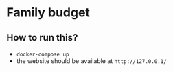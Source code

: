 # Family budget

## How to run this?
* `docker-compose up`
* the website should be available at `http://127.0.0.1/`

## 